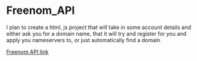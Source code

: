 # Freenom_API
I plan to create a html, js project that will take in some account details and either ask you for a domain name, that it will try and register for you and apply you nameservers to, or just automatically find a domain

[Freenom API link](https://www.freenom.com/en/freenom-api.html)